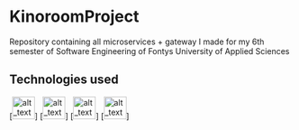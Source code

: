 # KinoroomProject
Repository containing all microservices + gateway I made for my 6th semester of Software Engineering of Fontys University of Applied Sciences

## Technologies used
[<img alt="alt_text" width="40px" src="images/NET_Core_Logo.svg.png" />]
[<img alt="alt_text" width="40px" src="images/docker.png" />]
[<img alt="alt_text" width="40px" src="images/kubernetes.png" />]
[<img alt="alt_text" width="40px" src="images/azure.png" />]
